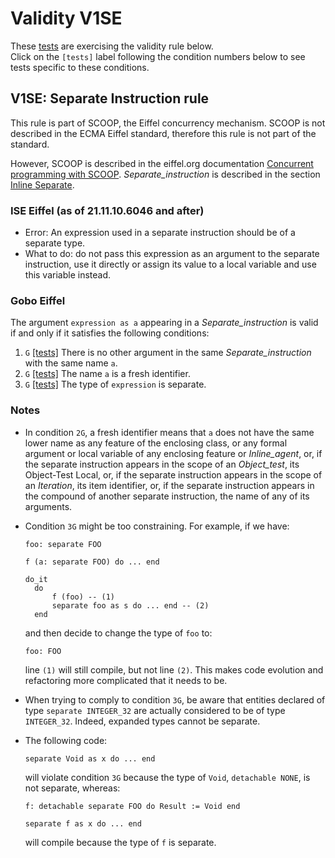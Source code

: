 # Validity V1SE

These [tests](.) are exercising the validity rule below.  
Click on the `[tests]` label following the condition numbers below to see tests specific to these conditions.

## V1SE: Separate Instruction rule

This rule is part of SCOOP, the Eiffel concurrency mechanism. SCOOP is not described in the ECMA Eiffel standard, therefore this rule is not part of the standard.

However, SCOOP is described in the eiffel.org documentation [Concurrent programming with SCOOP](https://www.eiffel.org/doc/solutions/Concurrent_programming_with_SCOOP). *Separate\_instruction* is described in the section [Inline Separate](https://www.eiffel.org/doc/solutions/Exclusive_Access#Inline_Separate).

### ISE Eiffel (as of 21.11.10.6046 and after)

* Error: An expression used in a separate instruction should be of a separate type.
* What to do: do not pass this expression as an argument to the separate instruction, use it directly or assign its value to a local variable and use this variable instead.

### Gobo Eiffel

The argument `expression as a` appearing in a *Separate\_instruction* is valid if and only if it satisfies the following conditions:

1. `G` [\[tests\]](../v1se1g) There is no other argument in the same *Separate\_instruction* with the same name `a`.
2. `G` [\[tests\]](../v1se2g) The name `a` is a fresh identifier.
3. `G` [\[tests\]](../v1se3g) The type of `expression` is separate.

### Notes

* In condition `2G`, a fresh identifier means that `a` does not have the same lower name as any feature of the enclosing class, or any formal argument or local variable of any enclosing feature or *Inline\_agent*, or, if the separate instruction appears in the scope of an *Object\_test*, its Object-Test Local, or, if the separate instruction appears in the scope of an *Iteration*, its item identifier, or, if the separate instruction appears in the compound of another separate instruction, the name of any of its arguments.

* Condition `3G` might be too constraining. For example, if we have:

  ```
  foo: separate FOO

  f (a: separate FOO) do ... end

  do_it
	do
		f (foo) -- (1)
		separate foo as s do ... end -- (2)
	end
  ```

  and then decide to change the type of `foo` to:

  ```
  foo: FOO
  ```
  
  line `(1)` will still compile, but not line `(2)`. This makes code evolution and refactoring more complicated that it needs to be.

* When trying to comply to condition `3G`, be aware that entities declared of type `separate INTEGER_32` are actually considered to be of type `INTEGER_32`. Indeed, expanded types cannot be separate.

* The following code:
  ```
  separate Void as x do ... end
  ```

  will violate condition `3G` because the type of `Void`, `detachable NONE`, is not separate, whereas:
  ```
  f: detachable separate FOO do Result := Void end

  separate f as x do ... end
  ```

  will compile because the type of `f` is separate.
